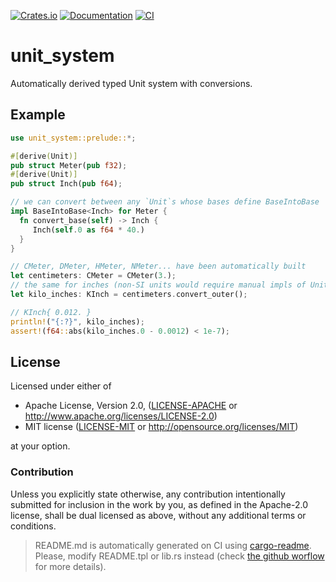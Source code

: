 [![Crates.io](https://img.shields.io/crates/v/unit_system.svg)](https://crates.io/crates/unit_system)
[![Documentation](https://docs.rs/unit_system/badge.svg)](https://docs.rs/unit_system/)
[![CI](https://github.com/carrascomj/unit_system/workflows/ci/badge.svg)](https://github.com/carrascomj/unit_system/actions)

# unit_system

Automatically derived typed Unit system with conversions.

## Example

```rust
use unit_system::prelude::*;

#[derive(Unit)]
pub struct Meter(pub f32);
#[derive(Unit)]
pub struct Inch(pub f64);

// we can convert between any `Unit`s whose bases define BaseIntoBase
impl BaseIntoBase<Inch> for Meter {
  fn convert_base(self) -> Inch {
     Inch(self.0 as f64 * 40.)
  }
}

// CMeter, DMeter, HMeter, NMeter... have been automatically built
let centimeters: CMeter = CMeter(3.);
// the same for inches (non-SI units would require manual impls of Unit)
let kilo_inches: KInch = centimeters.convert_outer();

// KInch{ 0.012. }
println!("{:?}", kilo_inches);
assert!(f64::abs(kilo_inches.0 - 0.0012) < 1e-7);
```

## License

Licensed under either of

- Apache License, Version 2.0, ([LICENSE-APACHE](LICENSE-APACHE) or http://www.apache.org/licenses/LICENSE-2.0)
- MIT license ([LICENSE-MIT](LICENSE-MIT) or http://opensource.org/licenses/MIT)

at your option.

### Contribution

Unless you explicitly state otherwise, any contribution intentionally submitted
for inclusion in the work by you, as defined in the Apache-2.0 license, shall be dual licensed as above, without any
additional terms or conditions.

> README.md is automatically generated on CI using [cargo-readme](https://github.com/livioribeiro/cargo-readme). Please, modify README.tpl or lib.rs instead (check [the github worflow](https://github.com/carrascomj/unit_system/blob/trunk/.github/workflows/readme.yml) for more details).
